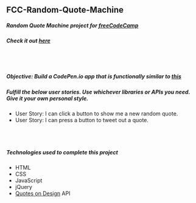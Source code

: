## FCC-Random-Quote-Machine
##### Random Quote Machine project for [freeCodeCamp](https://www.freecodecamp.org/)
##### Check it out [here](https://codepen.io/moT01/full/ZpVYLN/)

<br/>
<br/>

##### Objective: Build a CodePen.io app that is functionally similar to [this](https://codepen.io/FreeCodeCamp/full/ONjoLe/)
##### Fulfill the below user stories. Use whichever libraries or APIs you need. Give it your own personal style.
- User Story: I can click a button to show me a new random quote.
- User Story: I can press a button to tweet out a quote.

<br/>
<br/>

##### Technologies used to complete this project
- HTML
- CSS
- JavaScript
- jQuery
- [Quotes on Design](https://quotesondesign.com/) API
